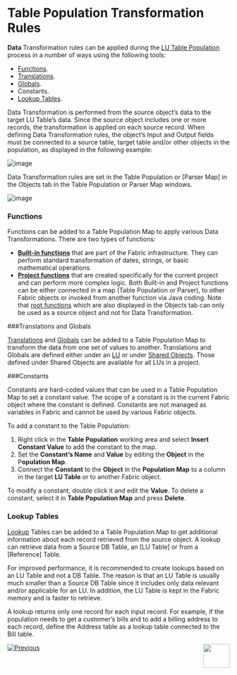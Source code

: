# Table Population Transformation Rules

**Data** Transformation rules can be applied during the [LU Table Population](https://github.com/k2view-academy/K2View-Academy/blob/master/articles/07_table_population/01_table_population_overview.md) process in a number of ways using the following tools: 
*	[Functions](https://github.com/k2view-academy/K2View-Academy/blob/master/articles/07_table_population/07_fabric_built_in_functions.md).
*	[Translations](https://github.com/k2view-academy/K2View-Academy/blob/master/articles/09_translations/01_translations_overview_and_use_cases.md).
*	[Globals](https://github.com/k2view-academy/K2View-Academy/blob/master/articles/08_globals/01_globals_overview.md).
*	Constants.
*	[Lookup Tables](https://github.com/k2view-academy/K2View-Academy/blob/master/articles/07_table_population/11_lookup_tables.md).

Data Transformation is performed from the source object’s data to the target LU Table’s data. Since the source object includes one or more records, the transformation is applied on each source record. 
When defining Data Transformation rules, the object’s Input and Output fields must be connected to a source table, target table and/or other objects in the population, as displayed in the following example: 

![image](https://github.com/k2view-academy/K2View-Academy/blob/master/articles/07_table_population/images/07_06_01_screen.png)

Data Transformation rules are set in the Table Population or [Parser Map] in the Objects tab in the Table Population or Parser Map windows. 

![image](https://github.com/k2view-academy/K2View-Academy/blob/master/articles/07_table_population/images/07_06_02_objects_menu.png)

### Functions

Functions can be added to a Table Population Map to apply various Data Transformations. There are two types of functions: 
*	[**Built-in functions**](https://github.com/k2view-academy/K2View-Academy/blob/master/articles/07_table_population/07_fabric_built_in_functions.md) that are part of the Fabric infrastructure. They can perform standard transformation of dates, strings, or basic mathematical operations.
*	[**Project  functions**](https://github.com/k2view-academy/K2View-Academy/blob/master/articles/07_table_population/07_fabric_built_in_functions.md) that are created specifically for the current project and can perform more complex logic. 
Both Built-in and Project functions can be either connected in a map (Table Population or Parser), to other Fabric objects or invoked from another function via Java coding.
Note that [root functions](https://github.com/k2view-academy/K2View-Academy/blob/master/articles/07_table_population/03_creating_a_new_table_population.md) which are also displayed in the Objects tab can only be used as a source object and not for Data Transformation. 

###Translations and Globals
 
[Translations](https://github.com/k2view-academy/K2View-Academy/blob/master/articles/09_translations/01_translations_overview_and_use_cases.md) and [Globals](https://github.com/k2view-academy/K2View-Academy/blob/master/articles/08_globals/01_globals_overview.md) can be added to a Table Population Map to transform the data from one set of values to another. Translations and Globals are defined either under an [LU](https://github.com/k2view-academy/K2View-Academy/blob/master/articles/03_logical_units/01_LU_overview.md) or under [Shared Objects](https://github.com/k2view-academy/K2View-Academy/blob/master/articles/04_fabric_studio/12_shared_objects.md). Those defined under Shared Objects  are available for all LUs in a project.

###Constants
 
Constants are hard-coded values that can be used in a Table Population Map to set a constant value. The scope of a constant is in the current Fabric object where the constant is defined. Constants are not managed as variables in Fabric and cannot be used by various Fabric objects.

To add a constant to the Table Population:
1.	Right click in the **Table Population** working area and select **Insert Constant Value** to add the constant to the map.
2.	Set the **Constant’s Name** and **Value** by editing the **Object** in the P**opulation Map**.
3.	Connect the **Constant** to the **Object** in the **Population Map** to a column in the target **LU Table** or to another Fabric object.

To modify a constant, double click it and edit the **Value**. 
To delete a constant, select it in **Table Population Map** and press **Delete**. 

### Lookup Tables

[Lookup](https://github.com/k2view-academy/K2View-Academy/blob/master/articles/07_table_population/11_lookup_tables.md) Tables can be added to a Table Population Map to get additional information about each record retrieved from the source object. A lookup can retrieve data from a Source DB Table, an [LU Table] or from a [Reference] Table. 

For improved performance, it is recommended to create lookups based on an LU Table and not a DB Table. The reason is that an LU Table is usually much smaller than a Source DB Table since it includes only data relevant and/or applicable for an LU. In addition, the LU Table is kept in the Fabric memory and is faster to retrieve. 

A lookup returns only one record for each input record. For example, if the population needs to get a customer’s bills and to add a billing address to each record, define the Address table as a lookup table connected to the Bill table.

[![Previous](https://github.com/k2view-academy/K2View-Academy/blob/master/articles/images/Previous.png)](https://github.com/k2view-academy/K2View-Academy/blob/master/articles/07_table_population/05_table_population_mode.md)[<img align="right" width="60" height="54" src="https://github.com/k2view-academy/K2View-Academy/blob/master/articles/images/Next.png">](https://github.com/k2view-academy/K2View-Academy/blob/master/articles/07_table_population/07_fabric_built_in_functions.md)
